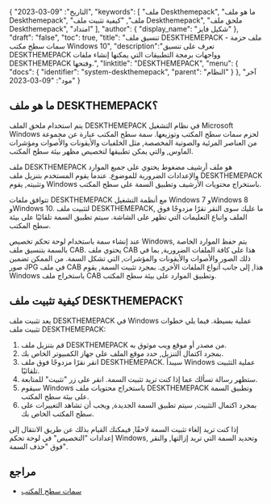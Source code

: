 {
"التاريخ": "09-03-2023",
  "keywords": [
"ملف Deskthemepack",
"ما هو ملف Deskthemepack",
"ملف",
"كيفية تثبيت ملف Deskthemepack",
"ملحق ملف Deskthemepack",
"امتداد"
],
  "author": {
"display_name": "شكيل فايز"
},
"draft": "false",
"toc": true,
"title": "تنسيق ملف DESKTHEMEPACK - ملف حزمة سمات سطح مكتب Windows 10",
  "description":"تعرف على تنسيق DESKTHEMEPACK وواجهات برمجة التطبيقات التي يمكنها إنشاء ملفات DESKTHEMEPACK وفتحها.",
"linktitle": "DESKTHEMEPACK",
  "menu": {
    "docs": {
      "identifier": "system-deskthemepack",
"parent": "النظام"
}
},
"آخر مود": "09-03-2023"
}

## ما هو ملف DESKTHEMEPACK؟

يتم استخدام ملحق الملف DESKTHEMEPACK في نظام التشغيل Microsoft Windows لحزم سمات سطح المكتب وتوزيعها. سمة سطح المكتب عبارة عن مجموعة من العناصر المرئية والصوتية المخصصة, مثل الخلفيات والأيقونات والأصوات ومؤشرات الماوس, والتي يمكن تطبيقها لتخصيص مظهر بيئة سطح المكتب.

ملف DESKTHEMEPACK هو ملف أرشيف مضغوط يحتوي على جميع الموارد والإعدادات الضرورية للموضوع. عندما يقوم المستخدم بتنزيل ملف DESKTHEMEPACK وتثبيته, يقوم Windows باستخراج محتويات الأرشيف وتطبيق السمة على سطح المكتب.

تتوافق ملفات DESKTHEMEPACK مع أنظمة التشغيل Windows 7 وWindows 8 وWindows 10. لتثبيت ملف DESKTHEMEPACK, ما عليك سوى النقر نقرًا مزدوجًا فوق الملف واتباع التعليمات التي تظهر على الشاشة. سيتم تطبيق السمة تلقائيًا على بيئة سطح المكتب.

عند إنشاء سمة باستخدام لوحة تحكم تخصيص Windows, يتم حفظ الموارد الخاصة بالسمة بتنسيق ملف CAB. يحتوي ملف CAB هذا على كافة الملفات الضرورية, بما في ذلك الصور والأصوات والأيقونات والمؤشرات, التي تشكل السمة. من الممكن تضمين صور JPG في ملف CAB هذا, إلى جانب أنواع الملفات الأخرى. بمجرد تثبيت السمة, يقوم Windows باستخراج ملف CAB وتطبيق الموارد على بيئة سطح المكتب.

## كيفية تثبيت ملف DESKTHEMEPACK؟

يعد تثبيت ملف DESKTHEMEPACK في Windows عملية بسيطة. فيما يلي خطوات تثبيت ملف DESKTHEMEPACK:

1. قم بتنزيل ملف DESKTHEMEPACK من مصدر أو موقع ويب موثوق به.
2. بمجرد اكتمال التنزيل, حدد موقع الملف على جهاز الكمبيوتر الخاص بك.
3. انقر نقرًا مزدوجًا فوق ملف DESKTHEMEPACK. سيبدأ Windows عملية التثبيت تلقائيًا.
4. ستظهر رسالة تسألك عما إذا كنت تريد تثبيت السمة. انقر على زر "تثبيت" للمتابعة.
5. سيقوم Windows باستخراج محتويات ملف DESKTHEMEPACK وتطبيق السمة على بيئة سطح المكتب.
6. بمجرد اكتمال التثبيت, سيتم تطبيق السمة الجديدة, ويجب أن تشاهد التغييرات على سطح المكتب الخاص بك.

إذا كنت تريد إلغاء تثبيت السمة لاحقًا, فيمكنك القيام بذلك عن طريق الانتقال إلى إعدادات "التخصيص" في لوحة تحكم Windows, وتحديد السمة التي تريد إزالتها, والنقر فوق "حذف السمة".

## مراجع
* [سمات سطح المكتب](https://support.microsoft.com/en-us/windows/desktop-themes-94880287-6046-1d35-6d2f-35dee759701e)

